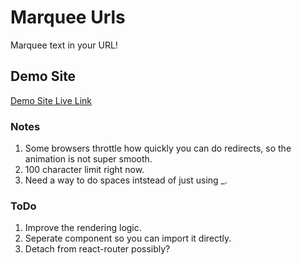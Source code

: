 # Marquee Urls
Marquee text in your URL!

## Demo Site
[Demo Site Live Link](http://marqueeurl.s3-website-us-east-1.amazonaws.com)

### Notes
1. Some browsers throttle how quickly you can do redirects, so the animation is not super smooth.
2. 100 character limit right now.
3. Need a way to do spaces intstead of just using _.

### ToDo
1. Improve the rendering logic.
2. Seperate component so you can import it directly.
3. Detach from react-router possibly?
